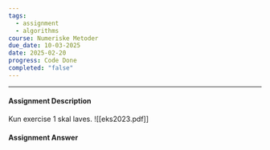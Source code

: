 ```yaml
---
tags:
  - assignment
  - algorithms
course: Numeriske Metoder
due_date: 10-03-2025
date: 2025-02-20
progress: Code Done
completed: "false"
---
```

--- 
#### Assignment Description
Kun exercise 1 skal laves.
![[eks2023.pdf]]

#### Assignment Answer
